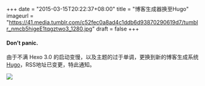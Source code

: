 +++
date = "2015-03-15T20:22:37+08:00"
title = "博客生成器换至Hugo"
imageurl = "https://41.media.tumblr.com/c52fec0a8ad4c1ddb6d93870290619d7/tumblr_nmcb5higeE1tqgztwo3_1280.jpg"
draft = false
+++

#### Don’t panic.

由于不满 Hexo 3.0 的启动变慢，以及主题的过于单调，更换到新的博客生成系统 [Hugo](http://gohugo.io/)，RSS地址已变更，特此通知。

![](https://40.media.tumblr.com/351c6e09e646c32aeaa3466608ac711b/tumblr_nl9o00xA7i1tqgztwo1_540.jpg)
